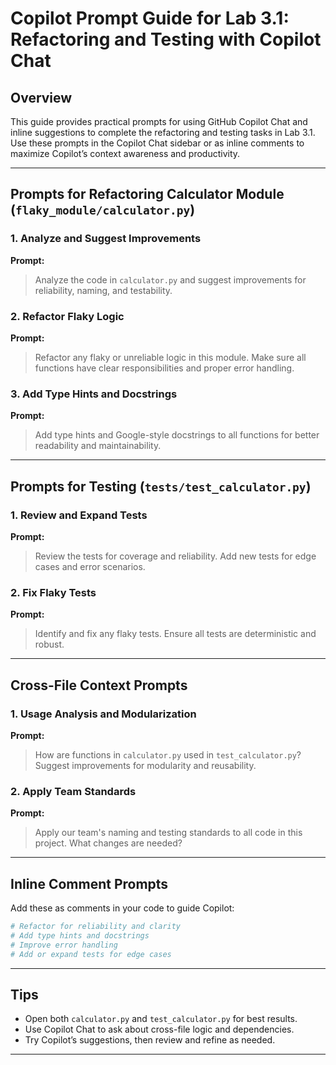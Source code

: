 # Copilot Prompt Guide for Lab 3.1: Refactoring and Testing with Copilot Chat

## Overview

This guide provides practical prompts for using GitHub Copilot Chat and inline suggestions to complete the refactoring and testing tasks in Lab 3.1. Use these prompts in the Copilot Chat sidebar or as inline comments to maximize Copilot’s context awareness and productivity.

---

## Prompts for Refactoring Calculator Module (`flaky_module/calculator.py`)

### 1. Analyze and Suggest Improvements

**Prompt:**

> Analyze the code in `calculator.py` and suggest improvements for reliability, naming, and testability.

### 2. Refactor Flaky Logic

**Prompt:**

> Refactor any flaky or unreliable logic in this module. Make sure all functions have clear responsibilities and proper error handling.

### 3. Add Type Hints and Docstrings

**Prompt:**

> Add type hints and Google-style docstrings to all functions for better readability and maintainability.

---

## Prompts for Testing (`tests/test_calculator.py`)

### 1. Review and Expand Tests

**Prompt:**

> Review the tests for coverage and reliability. Add new tests for edge cases and error scenarios.

### 2. Fix Flaky Tests

**Prompt:**

> Identify and fix any flaky tests. Ensure all tests are deterministic and robust.

---

## Cross-File Context Prompts

### 1. Usage Analysis and Modularization

**Prompt:**

> How are functions in `calculator.py` used in `test_calculator.py`? Suggest improvements for modularity and reusability.

### 2. Apply Team Standards

**Prompt:**

> Apply our team's naming and testing standards to all code in this project. What changes are needed?

---

## Inline Comment Prompts

Add these as comments in your code to guide Copilot:

```python
# Refactor for reliability and clarity
# Add type hints and docstrings
# Improve error handling
# Add or expand tests for edge cases
```

---

## Tips

- Open both `calculator.py` and `test_calculator.py` for best results.
- Use Copilot Chat to ask about cross-file logic and dependencies.
- Try Copilot’s suggestions, then review and refine as needed.

---
